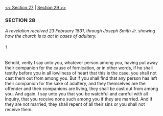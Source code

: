 [<< Section 27](Section%2027)  |  [Section 29 >>](Section%2029)

### SECTION 28

*A revelation received 23 February 1831, through Joseph Smith Jr. showing how the church is to act in cases of adultery.*

###### 1
Behold, verily I say unto you, whatever person among you, having put away their companion for the cause of fornication, or in other words, if he shall testify before you in all lowliness of heart that this is the case, you shall not cast them out from among you. But if you shall find that any person has left their companion for the sake of adultery, and they themselves are the offender and their companions are living, they shall be cast out from among you. And again, I say unto you that you be watchful and careful with all inquiry, that you receive none such among you if they are married. And if they are not married, they shall repent of all their sins or you shall not receive them.
